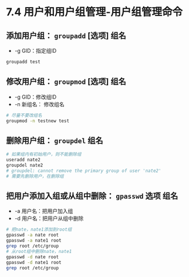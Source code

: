 # 7.4 用户和用户组管理-用户组管理命令

## 添加用户组： `groupadd` [选项] 组名
- -g GID：指定组ID

```bash
groupadd test
```
## 修改用户组： `groupmod` [选项] 组名
- -g GID：修改组ID
- -n 新组名： 修改组名

```bash
# 尽量不要改组名
groupmod -n testnew test
```
## 删除用户组： `groupdel` 组名
```bash
# 如果组内有初始用户，则不能删除组
useradd nate2
groupdel nate2
# groupdel: cannot remove the primary group of user 'nate2'
# 需要先删除用户，在删除组
```
## 把用户添加入组或从组中删除： `gpasswd` 选项 组名
- -a 用户名：把用户加入组
- -d 用户名：把用户从组中删除
```bash
# 把nate，nate1添加到root组
gpasswd -a nate root
gpasswd -a nate1 root
grep root /etc/group
# 从root组中删除nate，nate1
gpasswd -d nate root
gpasswd -d nate1 root
grep root /etc/group
```
